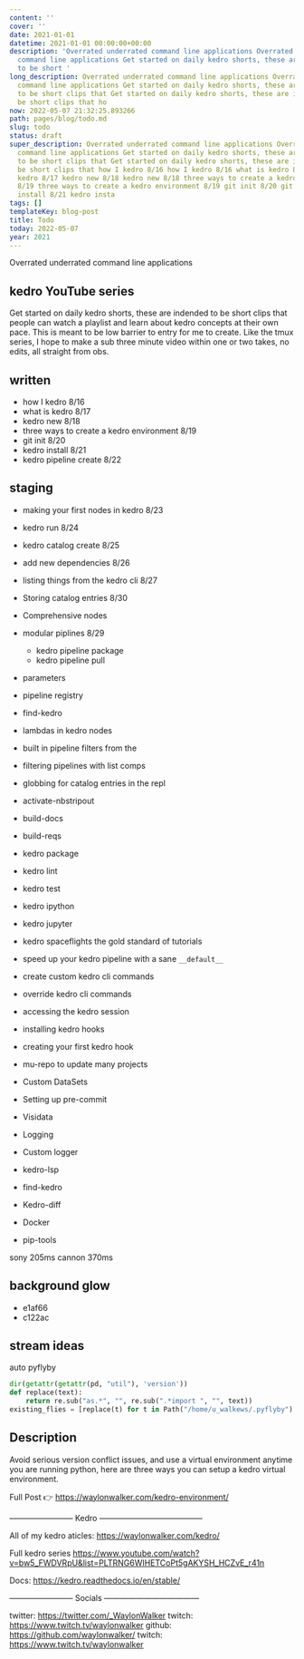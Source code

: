 ```yaml
---
content: ''
cover: ''
date: 2021-01-01
datetime: 2021-01-01 00:00:00+00:00
description: 'Overrated underrated command line applications Overrated underrated
  command line applications Get started on daily kedro shorts, these are indended
  to be short '
long_description: Overrated underrated command line applications Overrated underrated
  command line applications Get started on daily kedro shorts, these are indended
  to be short clips that Get started on daily kedro shorts, these are indended to
  be short clips that ho
now: 2022-05-07 21:32:25.893266
path: pages/blog/todo.md
slug: todo
status: draft
super_description: Overrated underrated command line applications Overrated underrated
  command line applications Get started on daily kedro shorts, these are indended
  to be short clips that Get started on daily kedro shorts, these are indended to
  be short clips that how I kedro 8/16 how I kedro 8/16 what is kedro 8/17 what is
  kedro 8/17 kedro new 8/18 kedro new 8/18 three ways to create a kedro environment
  8/19 three ways to create a kedro environment 8/19 git init 8/20 git init 8/20 kedro
  install 8/21 kedro insta
tags: []
templateKey: blog-post
title: Todo
today: 2022-05-07
year: 2021
---
```


Overrated underrated command line applications


## kedro YouTube series

Get started on daily kedro shorts, these are indended to be short clips that
people can watch a playlist and learn about kedro concepts at their own pace.
This is meant to be low barrier to entry for me to create.  Like the tmux
series, I hope to make a sub three minute video within one or two takes, no
edits, all straight from obs.

## written
* how I kedro 8/16
* what is kedro 8/17
* kedro new 8/18
* three ways to create a kedro environment 8/19
* git init 8/20
* kedro install 8/21
* kedro pipeline create 8/22

## staging

* making your first nodes in kedro 8/23
* kedro run 8/24
* kedro catalog create 8/25
* add new dependencies 8/26
* listing things from the kedro cli 8/27
* Storing catalog entries 8/30

* Comprehensive nodes
* modular piplines 8/29
    * kedro pipeline package
    * kedro pipeline pull

* parameters
* pipeline registry
* find-kedro
* lambdas in kedro nodes
* built in pipeline filters from the
* filtering pipelines with list comps
* globbing for catalog entries in the repl
* activate-nbstripout
* build-docs
* build-reqs
* kedro package
* kedro lint
* kedro test
* kedro ipython
* kedro jupyter
* kedro spaceflights the gold standard of tutorials
* speed up your kedro pipeline with a sane `__default__`
* create custom kedro cli commands
* override kedro cli commands
* accessing the kedro session
* installing kedro hooks
* creating your first kedro hook
* mu-repo to update many projects
* Custom DataSets
* Setting up pre-commit
* Visidata
* Logging
* Custom logger
* kedro-lsp
* find-kedro
* Kedro-diff
* Docker

* pip-tools

sony 205ms
cannon 370ms

## background glow

* e1af66
* c122ac

## stream ideas


auto pyflyby

``` python
dir(getattr(getattr(pd, "util"), 'version'))
def replace(text):
    return re.sub("as.*", "", re.sub(".*import ", "", text))
existing_flies = [replace(t) for t in Path("/home/u_walkews/.pyflyby").read_text().split("\n")]
```

## Description

Avoid serious version conflict issues, and use a virtual environment anytime you are running python, here are three ways you can setup a kedro virtual environment.

Full Post 👉 https://waylonwalker.com/kedro-environment/

―――――――― Kedro ―――――――――――――

All of my kedro aticles: https://waylonwalker.com/kedro/

Full kedro series https://www.youtube.com/watch?v=bw5_FWDVRpU&list=PLTRNG6WIHETCoPt5gAKYSH_HCZvE_r41n

Docs: https://kedro.readthedocs.io/en/stable/

―――――――― Socials ――――――――――――

twitter:  https://twitter.com/_WaylonWalker
twitch: https://www.twitch.tv/waylonwalker
github: https://github.com/waylonwalker/
twitch: https://www.twitch.tv/waylonwalker
